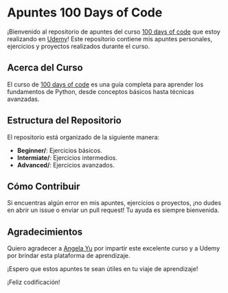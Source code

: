 # Apuntes 100 Days of Code

¡Bienvenido al repositorio de apuntes del curso [100 days of code](https://www.udemy.com/course/100-days-of-code/) que estoy realizando en [Udemy](https://www.udemy.com/)! Este repositorio contiene mis apuntes personales, ejercicios y proyectos realizados durante el curso.

## Acerca del Curso

El curso de [100 days of code](https://www.udemy.com/course/100-days-of-code/) es una guía completa para aprender los fundamentos de Python, desde conceptos básicos hasta técnicas avanzadas.

## Estructura del Repositorio

El repositorio está organizado de la siguiente manera:

- **Beginner/**: Ejercicios básicos.
- **Intermiate/**: Ejercicios intermedios.
- **Advanced/**: Ejercicios avanzados.

## Cómo Contribuir

Si encuentras algún error en mis apuntes, ejercicios o proyectos, ¡no dudes en abrir un issue o enviar un pull request! Tu ayuda es siempre bienvenida.

## Agradecimientos

Quiero agradecer a [Angela Yu](https://www.linkedin.com/in/angela-yu-963a584b/) por impartir este excelente curso y a Udemy por brindar esta plataforma de aprendizaje.

¡Espero que estos apuntes te sean útiles en tu viaje de aprendizaje!

¡Feliz codificación!
